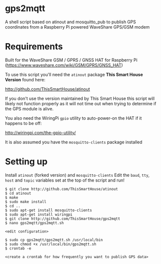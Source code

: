# gps2mqtt
A shell script based on atinout and mosquitto_pub to publish GPS coordinates from a Raspberry Pi powered WaveShare GPS/GSM modem 

# Requirements

Built for the WaveShare GSM / GPRS / GNSS HAT for Raspberry Pi (https://www.waveshare.com/wiki/GSM/GPRS/GNSS_HAT)

To use this script you'll need the `atinout` package **This Smart House Version** found here:

http://github.com/ThisSmartHouse/atinout

If you don't use the version maintained by This Smart House this script will likely not function properly as it will not time out when trying to determine if the GPS module is alive.

You also need the WiringPi `gpio` utility to auto-power-on the HAT if it happens to be off:

http://wiringpi.com/the-gpio-utility/

It is also assumed you have the `mosquitto-clients` package installed

# Setting up

Install `atinout` (forked version) and `mosquitto-clients` Edit the `baud`, `tty`, `host` and `topic` variables set at the top of the script and run!

```
$ git clone http://github.com/ThisSmartHouse/atinout
$ cd atinout
$ make
$ sudo make install
$ cd ..
$ sudo apt-get install mosquitto-clients
$ sudo apt-get install wiringpi
$ git clone http://github.com/ThisSmartHouse/gps2mqtt
$ nano gps2mqtt/gps2mqtt.sh

<edit configuration> 

$ sudo cp gps2mqtt/gps2mqtt.sh /usr/local/bin
$ sudo chmod +x /usr/local/bin/gps2mqtt.sh
$ crontab -e

<create a crontab for how frequently you want to publish GPS data>

```
